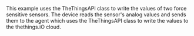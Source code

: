 This example uses the TheThingsAPI class to write the values of two
force sensitive sensors. The device reads the sensor's analog values
and sends them to the agent which uses the TheThingsAPI class to 
write the values to the thethings.iO cloud.
